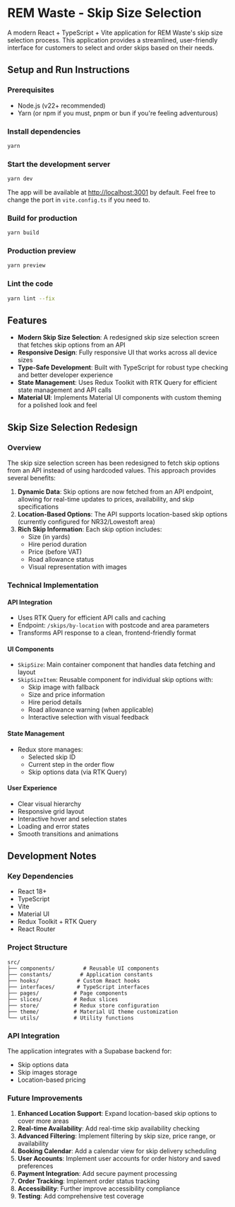 # REM Waste - Skip Size Selection

A modern React + TypeScript + Vite application for REM Waste's skip size selection process. This application provides a streamlined, user-friendly interface for customers to select and order skips based on their needs.

## Setup and Run Instructions

### Prerequisites

- Node.js (v22+ recommended)
- Yarn (or npm if you must, pnpm or bun if you're feeling adventurous)

### Install dependencies

```bash
yarn
```

### Start the development server

```bash
yarn dev
```

The app will be available at [http://localhost:3001](http://localhost:3001) by default. Feel free to change the port in `vite.config.ts` if you need to.

### Build for production

```bash
yarn build
```

### Production preview

```bash
yarn preview
```

### Lint the code

```bash
yarn lint --fix
```

## Features

- **Modern Skip Size Selection**: A redesigned skip size selection screen that fetches skip options from an API
- **Responsive Design**: Fully responsive UI that works across all device sizes
- **Type-Safe Development**: Built with TypeScript for robust type checking and better developer experience
- **State Management**: Uses Redux Toolkit with RTK Query for efficient state management and API calls
- **Material UI**: Implements Material UI components with custom theming for a polished look and feel

## Skip Size Selection Redesign

### Overview

The skip size selection screen has been redesigned to fetch skip options from an API instead of using hardcoded values. This approach provides several benefits:

1. **Dynamic Data**: Skip options are now fetched from an API endpoint, allowing for real-time updates to prices, availability, and skip specifications
2. **Location-Based Options**: The API supports location-based skip options (currently configured for NR32/Lowestoft area)
3. **Rich Skip Information**: Each skip option includes:
   - Size (in yards)
   - Hire period duration
   - Price (before VAT)
   - Road allowance status
   - Visual representation with images

### Technical Implementation

#### API Integration

- Uses RTK Query for efficient API calls and caching
- Endpoint: `/skips/by-location` with postcode and area parameters
- Transforms API response to a clean, frontend-friendly format

#### UI Components

- `SkipSize`: Main container component that handles data fetching and layout
- `SkipSizeItem`: Reusable component for individual skip options with:
  - Skip image with fallback
  - Size and price information
  - Hire period details
  - Road allowance warning (when applicable)
  - Interactive selection with visual feedback

#### State Management

- Redux store manages:
  - Selected skip ID
  - Current step in the order flow
  - Skip options data (via RTK Query)

#### User Experience

- Clear visual hierarchy
- Responsive grid layout
- Interactive hover and selection states
- Loading and error states
- Smooth transitions and animations

## Development Notes

### Key Dependencies

- React 18+
- TypeScript
- Vite
- Material UI
- Redux Toolkit + RTK Query
- React Router

### Project Structure

```
src/
├── components/         # Reusable UI components
├── constants/         # Application constants
├── hooks/            # Custom React hooks
├── interfaces/       # TypeScript interfaces
├── pages/           # Page components
├── slices/          # Redux slices
├── store/           # Redux store configuration
├── theme/           # Material UI theme customization
└── utils/           # Utility functions
```

### API Integration

The application integrates with a Supabase backend for:

- Skip options data
- Skip images storage
- Location-based pricing

### Future Improvements

1. **Enhanced Location Support**: Expand location-based skip options to cover more areas
2. **Real-time Availability**: Add real-time skip availability checking
3. **Advanced Filtering**: Implement filtering by skip size, price range, or availability
4. **Booking Calendar**: Add a calendar view for skip delivery scheduling
5. **User Accounts**: Implement user accounts for order history and saved preferences
6. **Payment Integration**: Add secure payment processing
7. **Order Tracking**: Implement order status tracking
8. **Accessibility**: Further improve accessibility compliance
9. **Testing**: Add comprehensive test coverage
